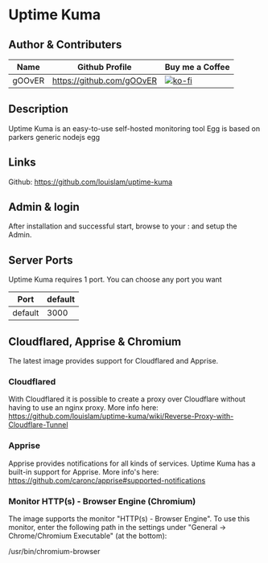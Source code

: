 # Uptime Kuma

## Author & Contributers
| Name        | Github Profile  | Buy me a Coffee |
| ------------- |-------------|-------------|
|   gOOvER   | https://github.com/gOOvER | [![ko-fi](https://ko-fi.com/img/githubbutton_sm.svg)](https://ko-fi.com/B0B351D0Q) |

## Description
Uptime Kuma is an easy-to-use self-hosted monitoring tool 
Egg is based on parkers generic nodejs egg

## Links
Github: https://github.com/louislam/uptime-kuma

## Admin & login
After installation and successful start, browse to your <ip>:<port> and setup the Admin.

## Server Ports

Uptime Kuma requires 1 port. You can choose any port you want

| Port    | default       |
|---------|---------------|
| default |     3000      |

## Cloudflared, Apprise & Chromium

The latest image provides support for Cloudflared and Apprise.

### Cloudflared
With Cloudflared it is possible to create a proxy over Cloudflare without having to use an nginx proxy. More info here:
https://github.com/louislam/uptime-kuma/wiki/Reverse-Proxy-with-Cloudflare-Tunnel

### Apprise
Apprise provides notifications for all kinds of services. Uptime Kuma has a built-in support for Apprise.
More info's here:
https://github.com/caronc/apprise#supported-notifications

### Monitor HTTP(s) - Browser Engine (Chromium) 
The image supports the monitor "HTTP(s) - Browser Engine". 
To use this monitor, enter the following path in the settings under "General -> Chrome/Chromium Executable" (at the bottom):

/usr/bin/chromium-browser
